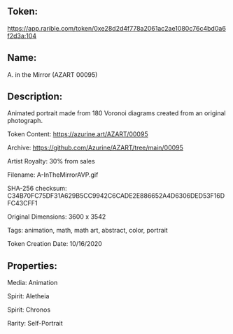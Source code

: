 ## Token:

https://app.rarible.com/token/0xe28d2d4f778a2061ac2ae1080c76c4bd0a6f2d3a:104

## Name:

A. in the Mirror (AZART 00095)

## Description: 

Animated portrait made from 180 Voronoi diagrams created from an original photograph.

Token Content: https://azurine.art/AZART/00095

Archive: https://github.com/Azurine/AZART/tree/main/00095

Artist Royalty: 30% from sales

Filename: A-InTheMirrorAVP.gif

SHA-256 checksum: C34B70FC75DF31A629B5CC9942C6CADE2E886652A4D6306DED53F16DFC43CFF1

Original Dimensions: 3600 x 3542

Tags: animation, math, math art, abstract, color, portrait

Token Creation Date: 10/16/2020

## Properties:

Media: Animation

Spirit: Aletheia

Spirit: Chronos

Rarity: Self-Portrait